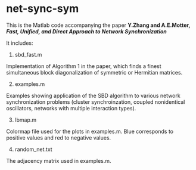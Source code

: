 # net-sync-sym
This is the Matlab code accompanying the paper 
**Y.Zhang and A.E.Motter, _Fast, Unified, and Direct Approach to Network Synchronization_**

It includes:
1. sbd_fast.m

  Implementation of Algorithm 1 in the paper, which finds a finest simultaneous block diagonalization of symmetric or Hermitian matrices.

2. examples.m

  Examples showing application of the SBD algorithm to various network synchronization problems (cluster synchroinzation, coupled nonidentical oscillators, networks with multiple interaction types).
  
3. lbmap.m

  Colormap file used for the plots in examples.m. Blue corresponds to positive values and red to negative values.
  
4. random_net.txt

  The adjacency matrix used in examples.m.
